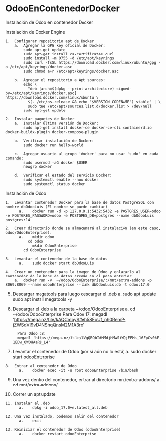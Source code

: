 # OdooEnContenedorDocker
Instalación de Odoo en contenedor Docker

Instalación de Docker Engine

	1.	Configurar repositorio apt de Docker
		a.	Agregar la GPG key oficial de Docker:
			sudo apt-get update
			sudo apt-get install ca-certificates curl
			sudo install -m 0755 -d /etc/apt/keyrings
			sudo curl -fsSL https://download.docker.com/linux/ubuntu/gpg -o /etc/apt/keyrings/docker.asc
			sudo chmod a+r /etc/apt/keyrings/docker.asc

		b.	Agregar el repositorio a Apt sources:
			echo \
			  "deb [arch=$(dpkg --print-architecture) signed-by=/etc/apt/keyrings/docker.asc] https://download.docker.com/linux/ubuntu \
			  $(. /etc/os-release && echo "$VERSION_CODENAME") stable" | \
			  sudo tee /etc/apt/sources.list.d/docker.list > /dev/null
			sudo apt-get update

	2.	Instalar paquetes de Docker
		a.	Instalar última versión de Docker:
			sudo apt-get install docker-ce docker-ce-cli containerd.io docker-buildx-plugin docker-compose-plugin

		b.	Verificar instalación de Docker:
			sudo docker run hello-world

		c.	Agregar usuario al grupo 'docker' para no usar 'sudo' en cada comando:
			sudo usermod -aG docker $USER 
			newgrp docker

		d.	Verificar el estado del servicio Docker:
			sudo systemctl enable --now docker 
			sudo systemctl status docker


Instalación de Odoo

	1.	Levantar contenedor Docker para la base de datos PostgreSQL con nombre dbOdooLuis (El nombre se puede cambiar)
 		  a.	docker run -d -p 127.0.0.1:5432:5432 -e POSTGRES_USER=odoo -e POSTGRES_PASSWORD=odoo -e POSTGRES_DB=postgres --name dbOdooLuis postgres:14

 	2.	Crear directorio donde se almacenará al instalación (en este caso, odoo/OdooEnterprise).
		  a.	mkdir odoo
  			  cd odoo
    			mkdir OdooEnterprise
      		cd OdooEnterprise
	
	3.	Levantar el contenedor de la base de datos
 		  a. 	sudo docker start dbOdooLuis
   
	4.	Crear un contenedor para la imagen de Odoo y enlazarlo al contenedor de la base de datos creado en el paso anterior
  		a. 	docker run -v  ~/odoo/OdooEnterprise/:/mnt/extra-addons -p 8069:8069 --name odooEnterprise --link dbOdooLuis:db -t odoo:17.0

  5.	Descargar megatools para luego descargar el .deb
   		a.	sudo apt update
       			sudo apt install megatools -y

  6.	Descargar el .deb a la carpeta ~/odoo/OdooEnterprise
      a.	cd ~/odoo/OdooEnterprise
      		Para Odoo 17:
			    megadl 'https://mega.nz/file/kAQCmbyS#eh58EoUf_nh0RemP-jZWSdVI9vD4NShqQnsM2M1A3ro'   

   			  Para Odoo 18:
   			  megadl 'https://mega.nz/file/UVgQRQbI#MMdjHMwSiWQjEPMs_16FpCv0kF-1EDw_OWOHAaR9_L4'


  7.	Levantar el contenedor de Odoo (por si aún no lo está)
      a. 	sudo docker start odooEnterprise

	8.	Entrar al contenedor de Odoo
		  a.	docker exec -it -u root odooEnterprise /bin/bash

  9.	Una vez dentro del contenedor, entrar al directorio mnt/extra-addons/
		  a.	cd mnt/extra-addons/

  10.	Correr un apt update
   
	11.	Instalar el .deb
 		  a.	dpkg -i odoo_17.0+e.latest_all.deb

	12.	Una vez instalado, podemos salir del contenedor
		  a.	exit

	13.	Reiniciar el contenedor de Odoo (odooEnterprise)
		  a. 	docker restart odooEnterprise
